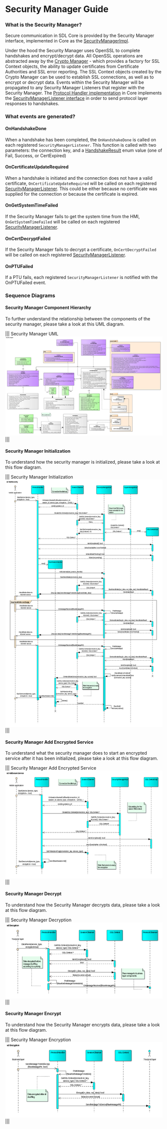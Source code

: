 # Security Manager Guide

### What is the Security Manager?

Secure communication in SDL Core is provided by the Security Manager interface, implemented in Core as the [SecurityManagerImpl](https://github.com/smartdevicelink/sdl_core/blob/master/src/components/security_manager/src/security_manager_impl.cc).

Under the hood the Security Manager uses OpenSSL to complete handshakes and encrypt/decrypt data. All OpenSSL operations are abstracted away by the [Crypto Manager](https://github.com/smartdevicelink/sdl_core/blob/master/src/components/security_manager/src/crypto_manager_impl.cc) - which provides a factory for SSL Context objects, the ability to update certificates from Certificate Authorities and SSL error reporting. The SSL Context objects created by the Crypto Manager can be used to establish SSL connections, as well as to encrypt or decrypt data. Events within the Security Manager will be propagated to any Security Manager Listeners that register with the Security Manager. The [Protocol Handler implementation](https://github.com/smartdevicelink/sdl_core/blob/master/src/components/protocol_handler/src/protocol_handler_impl.cc) in Core implements the [SecurityManagerListener interface](https://github.com/smartdevicelink/sdl_core/blob/master/src/components/include/security_manager/security_manager_listener.h) in order to send protocol layer responses to handshakes.

### What events are generated?

#### OnHandshakeDone

When a handshake has been completed, the `OnHandshakeDone` is called on each registered `SecurityManagerListener`. This function is called with two parameters: the connection key, and a [HandshakeResult](https://github.com/smartdevicelink/sdl_core/blob/master/src/components/include/security_manager/ssl_context.h#L68) enum value (one of Fail, Success, or CertExpired)

#### OnCertificateUpdateRequired

When a handshake is initiated and the connection does not have a valid certificate, `OnCertificateUpdateRequired` will be called on each registered [SecurityManagerListener](https://github.com/smartdevicelink/sdl_core/blob/master/src/components/include/security_manager/security_manager_listener.h). This could be either because no certificate was supplied for the connection or because the certificate is expired.

#### OnGetSystemTimeFailed

If the Security Manager fails to get the system time from the HMI, `OnGetSystemTimeFailed` will be called on each registered [SecurityManagerListener](https://github.com/smartdevicelink/sdl_core/blob/master/src/components/include/security_manager/security_manager_listener.h).

#### OnCertDecryptFailed

If the Security Manager fails to decrypt a certificate, `OnCertDecryptFailed` will be called on each registered [SecurityManagerListener](https://github.com/smartdevicelink/sdl_core/blob/master/src/components/include/security_manager/security_manager_listener.h).

#### OnPTUFailed

If a PTU fails, each registered `SecurityManagerListener` is notified with the OnPTUFailed event.

### Sequence Diagrams

#### Security Manager Component Hierarchy

To further understand the relationship between the components of the security manager, please take a look at this UML diagram.

|||
Security Manager UML
![TM](./assets/securitymanager_uml.png)
|||

#### Security Manager Initialization

To understand how the security manager is initialized, please take a look at this flow diagram.

|||
Security Manager Initialization
![TM](./assets/securitymanager_init.png)
|||

#### Security Manager Add Encrypted Service

To understand what the security manager does to start an encrypted service after it has been initialized, please take a look at this flow diagram.

|||
Security Manager Add Encrypted Service
![TM](./assets/securitymanager_second_init.png)
|||

#### Security Manager Decrypt

To understand how the Security Manager decrypts data, please take a look at this flow diagram.

|||
Security Manager Decryption
![TM](./assets/securitymanager_decrypt.png)
|||

#### Security Manager Encrypt

To understand how the Security Manager encrypts data, please take a look at this flow diagram.

|||
Security Manager Encryption
![TM](./assets/securitymanager_encrypt.png)
|||
